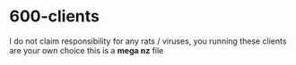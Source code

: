 # 600-clients
I do not claim responsibility for any rats / viruses, you running these clients are your own choice 
this is a **mega nz** file
